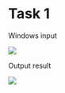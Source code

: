 Task 1
====================

Windows input 

![](https://github.com/DzmitrySiarheyeu/Epam/First-chapter-of-the-course/blob/master/Branchings/Task_1/img/1.PNG)

Output result

![](https://github.com/DzmitrySiarheyeu/Epam/First-chapter-of-the-course/blob/master/Branchings/Task_1/img/2.PNG)
